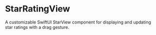 # StarRatingView
A customizable SwiftUI StarView component for displaying and updating star ratings with a drag gesture. 
